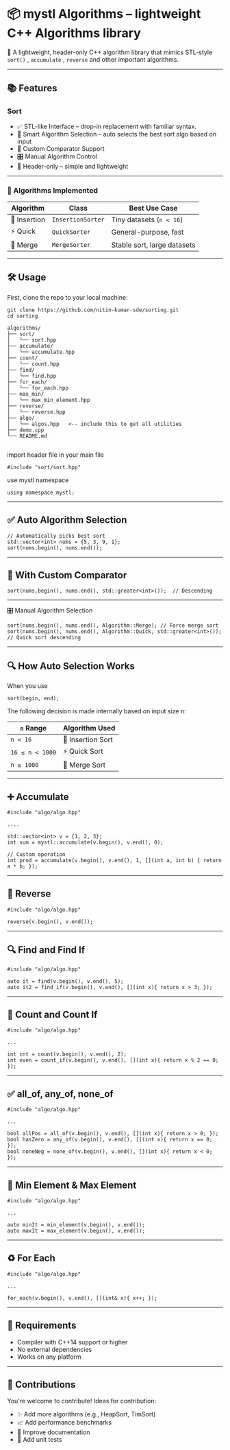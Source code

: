 # 📦 mystl Algorithms – lightweight C++ Algorithms library

🚀 A lightweight, header-only C++ algorithm library that mimics STL-style `sort()` , `accumulate` , `reverse` and other important algorithms.

---

## 📚 Features

### Sort 
- ✅ STL-like Interface – drop-in replacement with familiar syntax.
- 🧠 Smart Algorithm Selection – auto selects the best sort algo based on input
- 💼 Custom Comparator Support
- 🎛️ Manual Algorithm Control
- 🔗 Header-only – simple and lightweight

---

### 🧰 Algorithms Implemented

| Algorithm       | Class             | Best Use Case              |
|-----------------|-------------------|-----------------------------|
| 📌 Insertion     | `InsertionSorter` | Tiny datasets (`n < 16`)    |
| ⚡ Quick         | `QuickSorter`     | General-purpose, fast       |
| 🧵 Merge         | `MergeSorter`     | Stable sort, large datasets |

---

## 🛠 Usage

First, clone the repo to your local machine:

```
git clone https://github.com/nitin-kumar-sde/sorting.git
cd sorting

```

```
algorithms/
├── sort/
│   └── sort.hpp
├── accumulate/
│   └── accumulate.hpp
├── count/
│   └── count.hpp
├── find/
│   └── find.hpp
├── for_each/
│   └── for_each.hpp
├── max_min/
│   └── max_min_element.hpp
├── reverse/
│   └── reverse.hpp
├── algo/
│   └── algos.hpp   <-- include this to get all utilities
├── demo.cpp
└── README.md


```

import header file in your main file 

```
#include "sort/sort.hpp"

```

use mystl namespace

```
using namespace mystl;

```

---

## ✅ Auto Algorithm Selection

```
// Automatically picks best sort
std::vector<int> nums = {5, 3, 9, 1};
sort(nums.begin(), nums.end());

```
---

## 🧠 With Custom Comparator
```
sort(nums.begin(), nums.end(), std::greater<int>());  // Descending

```
---

🎛️ Manual Algorithm Selection

```
sort(nums.begin(), nums.end(), Algorithm::Merge); // Force merge sort
sort(nums.begin(), nums.end(), Algorithm::Quick, std::greater<int>()); // Quick sort descending
```

---

## 🔍 How Auto Selection Works

When you use
```
sort(begin, end);
```
The following decision is made internally based on input size n:

| `n` Range       | Algorithm Used    |
| --------------- | ----------------- |
| `n < 16`        | 📌 Insertion Sort |
| `16 ≤ n < 1000` | ⚡ Quick Sort      |
| `n ≥ 1000`      | 🧵 Merge Sort     |


---

## ➕ Accumulate

```
#include "algo/algo.hpp"

....

std::vector<int> v = {1, 2, 3};
int sum = mystl::accumulate(v.begin(), v.end(), 0); 

// Custom operation
int prod = accumulate(v.begin(), v.end(), 1, [](int a, int b) { return a * b; });

```

---

## 🔄 Reverse

```
#include "algo/algo.hpp"

reverse(v.begin(), v.end());

```

---

## 🔍 Find and Find If

```
#include "algo/algo.hpp"

auto it = find(v.begin(), v.end(), 5);
auto it2 = find_if(v.begin(), v.end(), [](int x){ return x > 3; });

```
---

## 🔢 Count and Count If

```
#include "algo/algo.hpp"

...

int cnt = count(v.begin(), v.end(), 2);
int even = count_if(v.begin(), v.end(), [](int x){ return x % 2 == 0; });
```
---

## ✅ all_of, any_of, none_of

```
#include "algo/algo.hpp"

...

bool allPos = all_of(v.begin(), v.end(), [](int x){ return x > 0; });
bool hasZero = any_of(v.begin(), v.end(), [](int x){ return x == 0; });
bool noneNeg = none_of(v.begin(), v.end(), [](int x){ return x < 0; });
```
---

## 🧲 Min Element & Max Element

```
#include "algo/algo.hpp"

...

auto minIt = min_element(v.begin(), v.end());
auto maxIt = max_element(v.begin(), v.end());
```

---

## ♻️ For Each

```
#include "algo/algo.hpp"

...

for_each(v.begin(), v.end(), [](int& x){ x++; });
```

---

## 🔨 Requirements

- Compiler with C++14 support or higher
- No external dependencies
- Works on any platform

---

## 🤝 Contributions

You're welcome to contribute! Ideas for contribution:

- ✨ Add more algorithms (e.g., HeapSort, TimSort)
- 📈 Add performance benchmarks
- 📘 Improve documentation
- 🧪 Add unit tests


